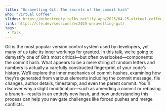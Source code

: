 ```yaml
---
title: "Unravelling Git: The secrets of the commit hash"
who: "Virtual Coffee"
slides: https://mikestreety-talks.netlify.app/2025/04-25-virtual-coffee-unravelling-git/dist
link: https://cfe.dev/sessions/vc2025-unravelling-git/
tags:
 - Talk
---
```


Git is the most popular version control system used by developers, yet many of us take its inner workings for granted. In this talk, we’re going to demystify one of Git’s most critical—but often overlooked—components: the commit hash. What appears to be a mere string of random letters and numbers is actually a carefully constructed fingerprint of your code’s history. We’ll explore the inner mechanics of commit hashes, examining how they’re generated from various elements including the commit message, file changes, author details, timestamp, and even the parent commit. You’ll discover why a slight modification—such as amending a commit or rebasing a branch—results in an entirely new hash, and how understanding this process can help you navigate challenges like forced pushes and merge conflicts.
